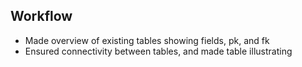 ## Workflow

- Made overview of existing tables showing fields, pk, and fk
- Ensured connectivity between tables, and made table illustrating
